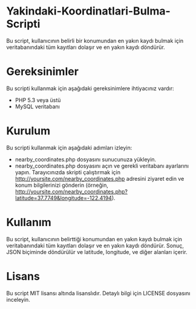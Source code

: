 # Yakindaki-Koordinatlari-Bulma-Scripti
Bu script, kullanıcının belirli bir konumundan en yakın kaydı bulmak için veritabanındaki tüm kayıtları dolaşır ve en yakın kaydı döndürür.

# Gereksinimler
Bu scripti kullanmak için aşağıdaki gereksinimlere ihtiyacınız vardır:

- PHP 5.3 veya üstü
- MySQL veritabanı
# Kurulum
Bu scripti kullanmak için aşağıdaki adımları izleyin:

- nearby_coordinates.php dosyasını sunucunuza yükleyin.
- nearby_coordinates.php dosyasını açın ve gerekli veritabanı ayarlarını yapın.
Tarayıcınızda skripti çalıştırmak için http://yoursite.com/nearby_coordinates.php adresini ziyaret edin ve konum bilgilerinizi gönderin (örneğin, http://yoursite.com/nearby_coordinates.php?latitude=37.7749&longitude=-122.4194).
# Kullanım
Bu script, kullanıcının belirttiği konumundan en yakın kaydı bulmak için veritabanındaki tüm kayıtları dolaşır ve en yakın kaydı döndürür. Sonuç, JSON biçiminde döndürülür ve latitude, longitude, ve diğer alanları içerir.

# Lisans
Bu script MIT lisansı altında lisanslıdır. Detaylı bilgi için LICENSE dosyasını inceleyin.
